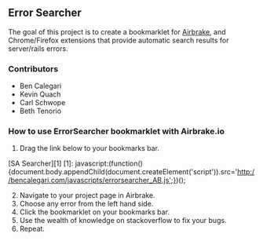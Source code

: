 ## Error Searcher

The goal of this project is to create a bookmarklet for [Airbrake](airbrake.io), and Chrome/Firefox extensions that provide automatic search results for server/rails errors.

### Contributors

* Ben Calegari
* Kevin Quach
* Carl Schwope
* Beth Tenorio

### How to use ErrorSearcher bookmarklet with Airbrake.io

1. Drag the link below to your bookmarks bar.

  [SA Searcher][1]
    [1]: javascript:(function(){document.body.appendChild(document.createElement('script')).src='http://bencalegari.com/javascripts/errorsearcher_AB.js';})();

2. Navigate to your project page in Airbrake.
3. Choose any error from the left hand side.
4. Click the bookmarklet on your bookmarks bar.
5. Use the wealth of knowledge on stackoverflow to fix your bugs.
6. Repeat. 